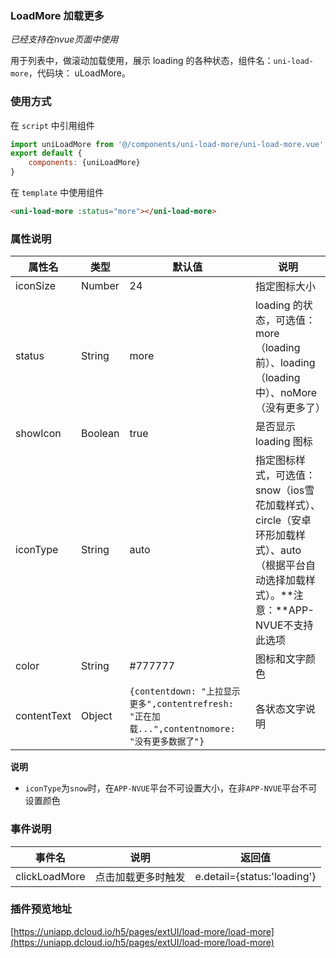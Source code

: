 ### LoadMore 加载更多
*已经支持在nvue页面中使用*

用于列表中，做滚动加载使用，展示 loading 的各种状态，组件名：``uni-load-more``，代码块： uLoadMore。

### 使用方式

在 ``script`` 中引用组件 

```javascript
import uniLoadMore from '@/components/uni-load-more/uni-load-more.vue'
export default {
    components: {uniLoadMore}
}
```

在 ``template`` 中使用组件

```html
<uni-load-more :status="more"></uni-load-more>
```


### 属性说明

|属性名			|类型	|默认值		|说明	|
|---			|----	|---		|---														|
|iconSize		|Number	|24			|指定图标大小			|
|status			|String	|more		|loading 的状态，可选值：more（loading前）、loading（loading中）、noMore（没有更多了）			|
|showIcon		|Boolean|true		|是否显示 loading 图标				|
|iconType		|String	|auto		|指定图标样式，可选值：snow（ios雪花加载样式）、circle（安卓环形加载样式）、auto（根据平台自动选择加载样式）。**注意：**APP-NVUE不支持此选项|
|color			|String	|#777777	|图标和文字颜色		|
|contentText	|Object	|`{contentdown: "上拉显示更多",contentrefresh: "正在加载...",contentnomore: "没有更多数据了"}`	|各状态文字说明	|

**说明**

- `iconType`为`snow`时，在`APP-NVUE`平台不可设置大小，在非`APP-NVUE`平台不可设置颜色


### 事件说明

|事件名			|说明				|返回值						|
|---			|---				|---						|
|clickLoadMore	|点击加载更多时触发	|e.detail={status:'loading'}|

### 插件预览地址

[https://uniapp.dcloud.io/h5/pages/extUI/load-more/load-more](https://uniapp.dcloud.io/h5/pages/extUI/load-more/load-more)